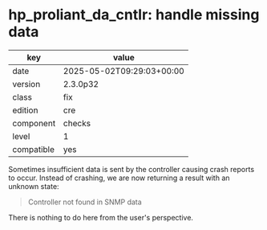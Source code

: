 [//]: # (werk v2)
# hp_proliant_da_cntlr: handle missing data

key        | value
---------- | ---
date       | 2025-05-02T09:29:03+00:00
version    | 2.3.0p32
class      | fix
edition    | cre
component  | checks
level      | 1
compatible | yes

Sometimes insufficient data is sent by the controller causing crash reports to
occur. Instead of crashing, we are now returning a result with an unknown state:

> Controller not found in SNMP data

There is nothing to do here from the user's perspective.
